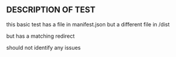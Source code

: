 ## DESCRIPTION OF TEST


this basic test has a file in manifest.json but a different file in /dist

but has a matching redirect

should not identify any issues